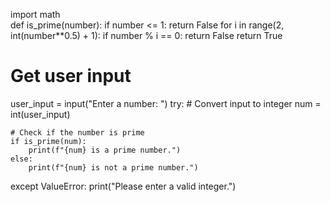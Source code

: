 import math  
def is_prime(number):
    if number <= 1:
        return False
    for i in range(2, int(number**0.5) + 1):
        if number % i == 0:
            return False
    return True

# Get user input
user_input = input("Enter a number: ")
try:
    # Convert input to integer
    num = int(user_input)  

    # Check if the number is prime
    if is_prime(num):
        print(f"{num} is a prime number.")
    else:
        print(f"{num} is not a prime number.") 
except ValueError:
    print("Please enter a valid integer.")


    
